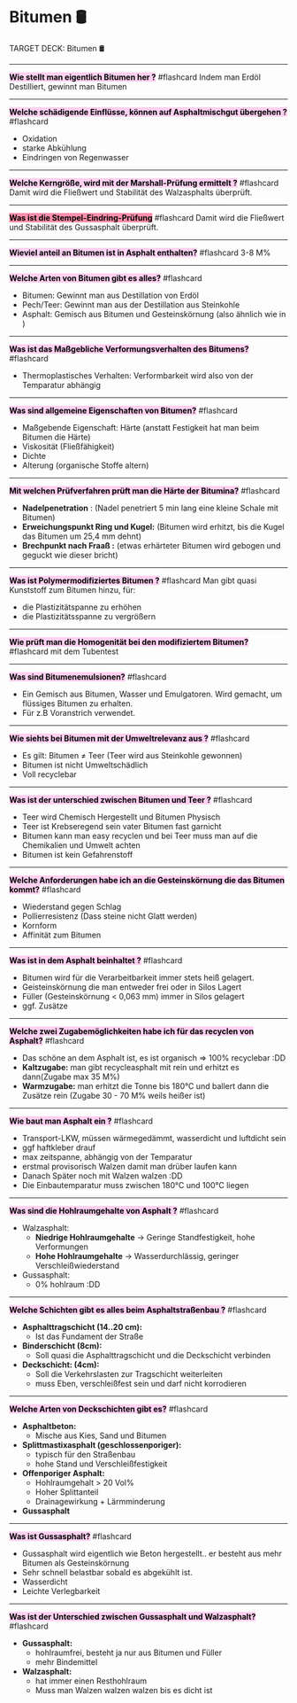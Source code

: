 # Bitumen 🛢
TARGET DECK: Bitumen 🛢

---
<mark style="background: #FFB8EBA6;">**Wie stellt man eigentlich Bitumen her ?**</mark> #flashcard 
Indem man Erdöl Destilliert, gewinnt man Bitumen
<!--ID: 1660477078920-->


---
<mark style="background: #FFB8EBA6;">**Welche schädigende Einflüsse, können auf Asphaltmischgut übergehen ?**</mark> #flashcard 
- Oxidation
- starke Abkühlung
- Eindringen von Regenwasser
<!--ID: 1660477078926-->



---
<mark style="background: #FFB8EBA6;">**Welche Kerngröße, wird mit der Marshall-Prüfung ermittelt ?**</mark> #flashcard 
Damit wird die Fließwert und Stabilität des Walzasphalts überprüft.
<!--ID: 1660477078931-->


---

<mark style="background: #FF5582A6;">**Was ist die Stempel-Eindring-Prüfung**</mark> #flashcard 
Damit wird die Fließwert und Stabilität des Gussasphalt überprüft.
<!--ID: 1661257727726-->


---

<mark style="background: #FFB8EBA6;">**Wieviel anteil an Bitumen ist in Asphalt enthalten?**</mark> #flashcard 
3-8 M%
<!--ID: 1660831617098-->



---

**<mark style="background: #FFB8EBA6;">Welche Arten von Bitumen gibt es alles?</mark>** #flashcard 
- Bitumen: Gewinnt man aus Destillation von Erdöl
- Pech/Teer: Gewinnt man aus der Destillation aus Steinkohle
- Asphalt: Gemisch aus Bitumen und Gesteinskörnung (also ähnlich wie in )
<!--ID: 1660477060696-->



---

<mark style="background: #FFB8EBA6;">**Was ist das Maßgebliche Verformungsverhalten des Bitumens?**</mark> #flashcard 
- Thermoplastisches Verhalten: Verformbarkeit wird also von der Temparatur abhängig
<!--ID: 1656427370249-->

---

<mark style="background: #FFB8EBA6;">**Was sind allgemeine Eigenschaften von Bitumen?**</mark> #flashcard 
- Maßgebende Eigenschaft: Härte (anstatt Festigkeit hat man beim Bitumen die Härte)
- Viskosität (Fließfähigkeit)
- Dichte
- Alterung (organische Stoffe altern)
<!--ID: 1656427370257-->


---

**<mark style="background: #FFB8EBA6;">Mit welchen Prüfverfahren prüft man die Härte der Bitumina?</mark>** #flashcard 
- **Nadelpenetration** : (Nadel penetriert 5 min lang eine kleine Schale mit Bitumen)
- **Erweichungspunkt Ring und Kugel:** (Bitumen wird erhitzt, bis die Kugel das Bitumen um 25,4 mm dehnt)
- **Brechpunkt nach Fraaß :** (etwas erhärteter Bitumen wird gebogen und geguckt wie dieser bricht)
<!--ID: 1656427370260-->


---


<mark style="background: #FFB8EBA6;">**Was ist Polymermodifiziertes Bitumen ?**</mark> #flashcard 
Man gibt quasi Kunststoff zum Bitumen hinzu, für:
- die Plastizitätspanne zu erhöhen
- die Plastizitätsspanne zu vergrößern
<!--ID: 1656427370263-->


---

<mark style="background: #FFB8EBA6;">**Wie prüft man die Homogenität bei den modifiziertem Bitumen?**</mark> #flashcard 
mit dem Tubentest
<!--ID: 1656427437097-->


---

**<mark style="background: #FFB8EBA6;">Was sind Bitumenemulsionen?</mark>** #flashcard 
- Ein Gemisch aus Bitumen, Wasser und Emulgatoren. Wird gemacht, um flüssiges Bitumen zu erhalten.
- Für z.B Voranstrich verwendet. 
<!--ID: 1656428598252-->


---

<mark style="background: #FFB8EBA6;">**Wie siehts bei Bitumen mit der  Umweltrelevanz aus ?**</mark> #flashcard 
- Es gilt: Bitumen ≠ Teer (Teer wird aus Steinkohle gewonnen)
- Bitumen ist nicht Umweltschädlich
- Voll recyclebar
<!--ID: 1656428598258-->


---

<mark style="background: #FFB8EBA6;">**Was ist der unterschied zwischen Bitumen und Teer ?**</mark> #flashcard 

- Teer wird Chemisch Hergestellt und Bitumen Physisch
- Teer ist Krebseregend sein vater Bitumen fast garnicht
- Bitumen kann man easy recyclen und bei Teer muss man auf die Chemikalien und Umwelt achten
- Bitumen ist kein Gefahrenstoff
<!--ID: 1656428987280-->


---

<mark style="background: #FFB8EBA6;">**Welche Anforderungen habe ich an die Gesteinskörnung die das Bitumen kommt?**</mark> #flashcard 
- Wiederstand gegen Schlag
- Pollierresistenz (Dass steine nicht Glatt werden)
- Kornform
- Affinität zum Bitumen
<!--ID: 1656430103737-->

---

**<mark style="background: #FFB8EBA6;">Was ist in dem Asphalt beinhaltet ?</mark>** #flashcard 
- Bitumen wird für die Verarbeitbarkeit immer stets heiß gelagert.
- Geisteinskörnung die man entweder frei oder in Silos Lagert
- Füller (Gesteinskörnung < 0,063 mm) immer in Silos gelagert
- ggf. Zusätze
<!--ID: 1657033043287-->


---

**<mark style="background: #FFB8EBA6;">Welche zwei Zugabemöglichkeiten habe ich für das recyclen von Asphalt?</mark>** #flashcard 
- Das schöne an dem Asphalt ist, es ist organisch => 100% recyclebar :DD
- **Kaltzugabe:** man gibt recycleasphalt mit rein und erhitzt es dann(Zugabe max 35 M%)
- **Warmzugabe:** man erhitzt die Tonne bis 180°C und ballert dann die Zusätze rein (Zugabe 30 - 70 M% weils heißer ist)
<!--ID: 1657033043300-->


---

<mark style="background: #FFB8EBA6;">**Wie baut man Asphalt ein ?**</mark>  #flashcard 
- Transport-LKW, müssen wärmegedämmt, wasserdicht und luftdicht sein
- ggf haftkleber drauf
- max zeitspanne, abhängig von der Temparatur
- erstmal provisorisch Walzen damit man drüber laufen kann
- Danach Später noch mit Walzen walzen :DD
- Die Einbautemparatur muss zwischen 180°C und 100°C liegen
<!--ID: 1657034319704-->


---

**<mark style="background: #FFB8EBA6;">Was sind die Hohlraumgehalte von Asphalt ?</mark>** #flashcard 
- Walzasphalt:
	- **Niedrige Hohlraumgehalte** -> Geringe Standfestigkeit, hohe Verformungen
	- **Hohe Hohlraumgehalte** -> Wasserdurchlässig, geringer Verschleißwiederstand
- Gussasphalt:
	- 0% hohlraum :DD
<!--ID: 1657039708765-->

---

<mark style="background: #FFB8EBA6;">**Welche Schichten gibt es alles beim Asphaltstraßenbau ?**</mark> #flashcard 
- **Asphalttragschicht (14..20 cm):**
	- Ist das Fundament der Straße
- **Binderschicht (8cm):**
	- Soll quasi die Asphalttragschicht und die Deckschicht verbinden
- **Deckschicht: (4cm):**
	- Soll die Verkehrslasten zur Tragschicht weiterleiten
	- muss Eben, verschleißfest sein und darf nicht korrodieren
<!--ID: 1657037394339-->


---

**<mark style="background: #FFB8EBA6;">Welche Arten von Deckschichten gibt es?</mark>** #flashcard 
- **Asphaltbeton:**
	- Mische aus Kies, Sand und Bitumen
- **Splittmastixasphalt (geschlossenporiger):**
	- typisch für den Straßenbau
	- hohe Stand und Verschleißfestigkeit
- **Offenporiger Asphalt:**
	- Hohlraumgehalt > 20 Vol%
	- Hoher Splittanteil
	- Drainagewirkung + Lärmminderung
- **Gussasphalt**
<!--ID: 1657037394343-->


---

**<mark style="background: #FFB8EBA6;">Was ist Gussasphalt?</mark>** #flashcard 
- Gussasphalt wird eigentlich wie Beton hergestellt.. er besteht aus mehr Bitumen als Gesteinskörnung
- Sehr schnell belastbar sobald es abgekühlt ist.
- Wasserdicht
- Leichte Verlegbarkeit
<!--ID: 1657037394345-->


---

<mark style="background: #FFB8EBA6;">**Was ist der Unterschied zwischen Gussasphalt und Walzasphalt?**</mark> #flashcard 
- **Gussasphalt:**
	- hohlraumfrei, besteht ja nur aus Bitumen und Füller
	- mehr Bindemittel
- **Walzasphalt:**
	- hat immer einen Resthohlraum
	- Muss man Walzen walzen walzen bis es dicht ist
<!--ID: 1657037394347-->



